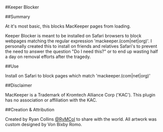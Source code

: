 #Keeper Blocker

##Summary

At it's most basic, this blocks MacKeeper pages from loading. 

Keeper Blocker is meant to be installed on Safari browsers to block webpages matching the regular expression 'mackeeper\.(com|net|org)'. I personally created this to install on friends and relatives Safari's to prevent the need to answer the question "Do I need this?" or to end up wasting half a day on removal efforts after the tragedy.

##Use

Install on Safari to block pages which match 'mackeeper\.(com|net|org)'

##Disclaimer

MacKeeper is a Trademark of Kromtech Alliance Corp ('KAC'). This plugin has no association or affiliation with the KAC. 

##Creation &amp; Attribution

Created by Ryan Collins [@RyMCol](https://twitter.com/rymcol/ "Author") to share with the world. All artwork was custom designed by Von Bixby Romo. 